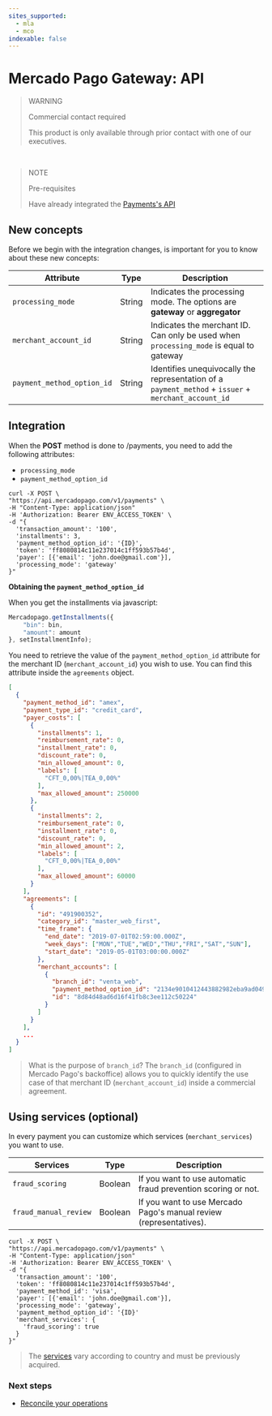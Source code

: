 ```yaml
---
sites_supported:
  - mla
  - mco
indexable: false
---
```


# Mercado Pago Gateway: API

> WARNING
>
> Commercial contact required
>
> This product is only available through prior contact with one of our executives. 

</br>

> NOTE
>
> Pre-requisites
>
> Have already integrated the [Payments's API](https://www.mercadopago[FAKER][URL][DOMAIN]/developers/en/guides/online-payments/checkout-api/introduction.en.md)

## New concepts

Before we begin with the integration changes, is important for you to know about these new concepts:

| Attribute | Type | Description |
| --- | --- | --- |
| `processing_mode` | String | Indicates the processing mode. The options are **gateway** or **aggregator**|
| `merchant_account_id` | String | Indicates the merchant ID. Can only be used when `processing_mode` is equal to gateway |
| `payment_method_option_id` | String | Identifies unequivocally the representation of a `payment_method` + `issuer` + `merchant_account_id` |

## Integration

When the **POST** method is done to /payments, you need to add the following attributes:

* `processing_mode`
* `payment_method_option_id`

```curl
curl -X POST \
"https://api.mercadopago.com/v1/payments" \
-H "Content-Type: application/json"
-H 'Authorization: Bearer ENV_ACCESS_TOKEN' \
-d "{
  'transaction_amount': '100',
  'installments': 3,
  'payment_method_option_id': '{ID}',
  'token': 'ff8080814c11e237014c1ff593b57b4d',
  'payer': [{'email': 'john.doe@gmail.com'}],
  'processing_mode': 'gateway'
}"
```

**Obtaining the `payment_method_option_id`**

When you get the installments via javascript:

```javascript
Mercadopago.getInstallments({
    "bin": bin,
    "amount": amount
}, setInstallmentInfo);
```

You need to retrieve the value of the `payment_method_option_id` attribute for the merchant ID (`merchant_account_id`) you wish to use. You can find this attribute inside the `agreements` object.

```json
[
  {
    "payment_method_id": "amex",
    "payment_type_id": "credit_card",
    "payer_costs": [
      {
        "installments": 1,
        "reimbursement_rate": 0,
        "installment_rate": 0,
        "discount_rate": 0,
        "min_allowed_amount": 0,
        "labels": [
          "CFT_0,00%|TEA_0,00%"
        ],
        "max_allowed_amount": 250000
      },
      {
        "installments": 2,
        "reimbursement_rate": 0,
        "installment_rate": 0,
        "discount_rate": 0,
        "min_allowed_amount": 2,
        "labels": [
          "CFT_0,00%|TEA_0,00%"
        ],
        "max_allowed_amount": 60000
      }
    ],
    "agreements": [
      {
        "id": "491900352",
        "category_id": "master_web_first",
        "time_frame": {
          "end_date": "2019-07-01T02:59:00.000Z",
          "week_days": ["MON","TUE","WED","THU","FRI","SAT","SUN"],
          "start_date": "2019-05-01T03:00:00.000Z"
        },
        "merchant_accounts": [
          {
            "branch_id": "venta_web",
            "payment_method_option_id": "2134e9010412443882982eba9ad04913",
            "id": "8d84d48ad6d16f41fb8c3ee112c50224"
          }
        ]
      }
    ],
    ...
  }
]
```

> What is the purpose of `branch_id`? The `branch_id` (configured in Mercado Pago's backoffice) allows you to quickly identify the use case of that merchant ID (`merchant_account_id`) inside a commercial agreement.

## Using services (optional)

In every payment you can customize which services (`merchant_services`) you want to use.

| Services | Type | Description |
| --- | --- | --- |
| `fraud_scoring` | Boolean | If you want to use automatic fraud prevention scoring or not. |
| `fraud_manual_review` | Boolean | If you want to use Mercado Pago's manual review (representatives). |

```curl
curl -X POST \
"https://api.mercadopago.com/v1/payments" \
-H "Content-Type: application/json"
-H 'Authorization: Bearer ENV_ACCESS_TOKEN' \
-d "{
  'transaction_amount': '100',
  'token': 'ff8080814c11e237014c1ff593b57b4d',
  'payment_method_id': 'visa',
  'payer': [{'email': 'john.doe@gmail.com'}],
  'processing_mode': 'gateway',
  'payment_method_option_id': '{ID}'
  'merchant_services': {
    'fraud_scoring': true
  }
}"
```

> The [services](https://www.mercadopago[FAKER][URL][DOMAIN]/developers/en/localization/gateway) vary according to country and must be previously acquired.

### Next steps

* [Reconcile your operations](https://www.mercadopago[FAKER][URL][DOMAIN]/developers/en/guides/online-payments/gateway/general-considerations/reconciliation/)
